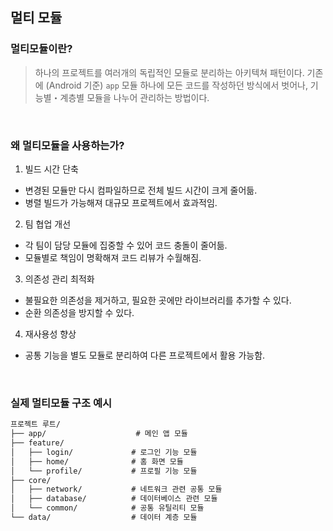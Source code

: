 ## 멀티 모듈

### 멀티모듈이란?

> 하나의 프로젝트를 여러개의 독립적인 모듈로 분리하는 아키텍쳐 패턴이다. 
기존에 (Android 기준) `app` 모듈 하나에 모든 코드를 작성하던 방식에서 벗어나, 
기능별・계층별 모듈을 나누어 관리하는 방법이다.
> 

<br>

### 왜 멀티모듈을 사용하는가?

1. 빌드 시간 단축
- 변경된 모듈만 다시 컴파일하므로 전체 빌드 시간이 크게 줄어듦.
- 병렬 빌드가 가능해져 대규모 프로젝트에서 효과적임.

2. 팀 협업 개선
- 각 팀이 담당 모듈에 집중할 수 있어 코드 충돌이 줄어듦.
- 모듈별로 책임이 명확해져 코드 리뷰가 수월해짐.

3. 의존성 관리 최적화
- 불필요한 의존성을 제거하고, 필요한 곳에만 라이브러리를 추가할 수 있다.
- 순환 의존성을 방지할 수 있다.

4. 재사용성 향상
- 공통 기능을 별도 모듈로 분리하여 다른 프로젝트에서 활용 가능함.

<br>

### 실제 멀티모듈 구조 예시

```markdown
프로젝트 루트/
├── app/                    # 메인 앱 모듈
├── feature/
│   ├── login/             # 로그인 기능 모듈
│   ├── home/              # 홈 화면 모듈
│   └── profile/           # 프로필 기능 모듈
├── core/
│   ├── network/           # 네트워크 관련 공통 모듈
│   ├── database/          # 데이터베이스 관련 모듈
│   └── common/            # 공통 유틸리티 모듈
└── data/                  # 데이터 계층 모듈
```